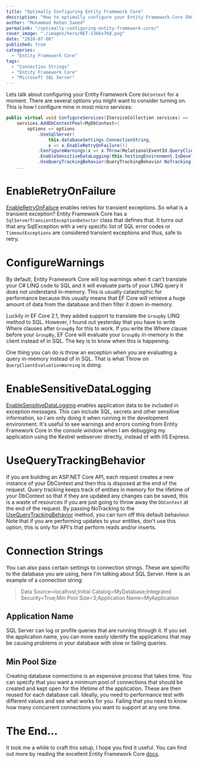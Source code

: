 ```yaml
---
title: "Optimally Configuring Entity Framework Core"
description: "How to optimally configure your Entity Framework Core DbContext for best performance, resiliency and easy debugging for the developer."
author: "Muhammad Rehan Saeed"
permalink: "/optimally-configuring-entity-framework-core/"
cover_image: "./images/hero/NET-1366x768.png"
date: "2018-07-08"
published: true
categories:
  - "Entity Framework Core"
tags:
  - "Connection Strings"
  - "Entity Framework Core"
  - "Microsoft SQL Server"
---
```


Lets talk about configuring your Entity Framework Core `DbContext` for a moment. There are several options you might want to consider turning on. This is how I configure mine in most micro services:

```cs
public virtual void ConfigureServices(IServiceCollection services) =>
    services.AddDbContextPool<MyDbContext>(
        options => options
            .UseSqlServer(
                this.databaseSettings.ConnectionString,
                x => x.EnableRetryOnFailure())
            .ConfigureWarnings(x => x.Throw(RelationalEventId.QueryClientEvaluationWarning))
            .EnableSensitiveDataLogging(this.hostingEnvironment.IsDevelopment())
            .UseQueryTrackingBehavior(QueryTrackingBehavior.NoTracking))
    ...
```

# EnableRetryOnFailure

[EnableRetryOnFailure](https://docs.microsoft.com/en-us/ef/core/miscellaneous/connection-resiliency) enables retries for transient exceptions. So what is a transient exception? Entity Framework Core has a `SqlServerTransientExceptionDetector` class that defines that. It turns out that any SqlException with a very specific list of SQL error codes or `TimeoutExceptions` are considered transient exceptions and thus, safe to retry.

# ConfigureWarnings

By default, Entity Framework Core will log warnings when it can't translate your C# LINQ code to SQL and it will evaluate parts of your LINQ query it does not understand in-memory. This is usually catastrophic for performance because this usually means that EF Core will retrieve a huge amount of data from the database and then filter it down in-memory.

Luckily in EF Core 2.1, they added support to translate the `GroupBy` LINQ method to SQL. However, I found out yesterday that you have to write Where clauses after `GroupBy` for this to work. If you write the Where clause before your `GroupBy`, EF Core will evaluate your `GroupBy` in-memory in the client instead of in SQL. The key is to know when this is happening.

One thing you can do is throw an exception when you are evaluating a query in-memory instead of in SQL. That is what Throw on `QueryClientEvaluationWarning` is doing.

# EnableSensitiveDataLogging

[EnableSensitiveDataLogging](https://docs.microsoft.com/en-us/dotnet/api/microsoft.entityframeworkcore.dbcontextoptionsbuilder.enablesensitivedatalogging?view=efcore-2.1) enables application data to be included in exception messages. This can include SQL, secrets and other sensitive information, so I am only doing it when running in the development environment. It's useful to see warnings and errors coming from Entity Framework Core in the console window when I am debugging my application using the Kestrel webserver directly, instead of with IIS Express.

# UseQueryTrackingBehavior

If you are building an ASP.NET Core API, each request creates a new instance of your DbContext and then this is disposed at the end of the request. Query tracking keeps track of entities in memory for the lifetime of your DbContext so that if they are updated any changes can be saved, this is a waste of resources if you are just going to throw away the `DbContext` at the end of the request. By passing NoTracking to the [UseQueryTrackingBehavior](https://docs.microsoft.com/en-us/ef/core/querying/tracking#no-tracking-queries) method, you can turn off this default behaviour. Note that if you are performing updates to your entities, don't use this option, this is only for API's that perform reads and/or inserts.

# Connection Strings

You can also pass certain settings to connection strings. These are specific to the database you are using, here I'm talking about SQL Server. Here is an example of a connection string:

> Data Source=localhost;Initial Catalog=MyDatabase;Integrated Security=True;Min Pool Size=3;Application Name=MyApplication

## Application Name

SQL Server can log or profile queries that are running through it. If you set the application name, you can more easily identify the applications that may be causing problems in your database with slow or failing queries.

## Min Pool Size

Creating database connections is an expensive process that takes time. You can specify that you want a minimum pool of connections that should be created and kept open for the lifetime of the application. These are then reused for each database call. Ideally, you need to performance test with different values and see what works for you. Failing that you need to know how many concurrent connections you want to support at any one time.

# The End...

It took me a while to craft this setup, I hope you find it useful. You can find out more by reading the excellent Entity Framework Core [docs](https://docs.microsoft.com/en-us/ef/core/miscellaneous/configuring-dbcontext).

